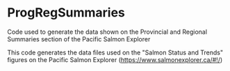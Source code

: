 # ProgRegSummaries
Code used to generate the data shown on the Provincial and Regional Summaries section of the Pacific Salmon Explorer

This code generates the data files used on the "Salmon Status and Trends" figures on the Pacific Salmon Explorer (https://www.salmonexplorer.ca/#!/)
